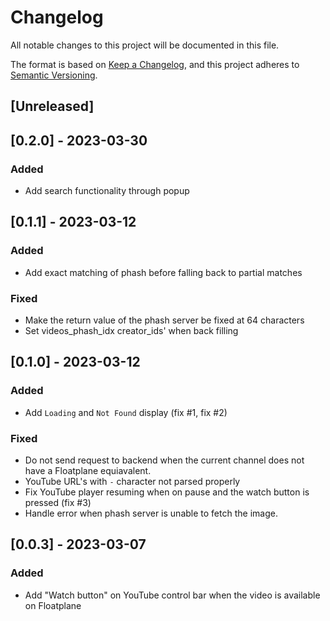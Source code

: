 # Changelog

All notable changes to this project will be documented in this file.

The format is based on [Keep a Changelog](https://keepachangelog.com/en/1.0.0/),
and this project adheres to [Semantic Versioning](https://semver.org/spec/v2.0.0.html).

## [Unreleased]

## [0.2.0] - 2023-03-30

### Added
- Add search functionality through popup

## [0.1.1] - 2023-03-12

### Added
- Add exact matching of  phash before falling back to partial matches

### Fixed
- Make the return value of the phash server be fixed at 64 characters
- Set videos_phash_idx creator_ids' when back filling

## [0.1.0] - 2023-03-12

### Added
- Add `Loading` and `Not Found` display (fix #1, fix #2)

### Fixed

- Do not send request to backend when the current channel does not have a Floatplane equiavalent.
- YouTube URL's with `-` character not parsed properly
- Fix YouTube player resuming when on pause and the watch button is pressed (fix #3)
- Handle error when phash server is unable to fetch the image.

## [0.0.3] - 2023-03-07

### Added

- Add "Watch button" on YouTube control bar when the video is available on Floatplane
